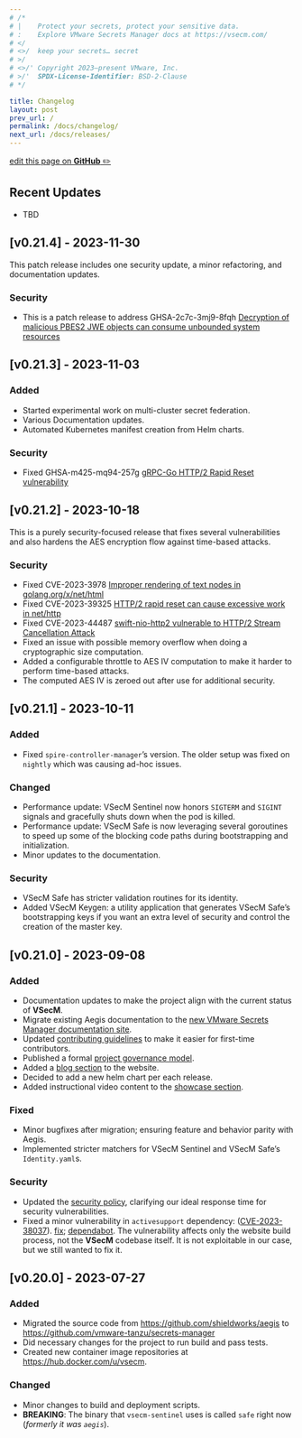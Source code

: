 ```yaml
---
# /*
# |    Protect your secrets, protect your sensitive data.
# :    Explore VMware Secrets Manager docs at https://vsecm.com/
# </
# <>/  keep your secrets… secret
# >/
# <>/' Copyright 2023–present VMware, Inc.
# >/'  SPDX-License-Identifier: BSD-2-Clause
# */

title: Changelog
layout: post
prev_url: /
permalink: /docs/changelog/
next_url: /docs/releases/
---
```


<p class="github-button"
><a href="https://github.com/vmware-tanzu/secrets-manager/blob/main/docs/_pages/0260-changelog.md"
>edit this page on <strong>GitHub</strong> ✏️</a></p>

## Recent Updates

* TBD

## [v0.21.4] - 2023-11-30

This patch release includes one security update, a minor refactoring, and 
documentation updates.

### Security

* This is a patch release to address GHSA-2c7c-3mj9-8fqh [Decryption of malicious 
  PBES2 JWE objects can consume unbounded system resources](https://github.com/vmware-tanzu/secrets-manager/security/dependabot/8)

## [v0.21.3] - 2023-11-03

### Added

* Started experimental work on multi-cluster secret federation.
* Various Documentation updates.
* Automated Kubernetes manifest creation from Helm charts.

### Security 

* Fixed GHSA-m425-mq94-257g [gRPC-Go HTTP/2 Rapid Reset vulnerability](https://github.com/vmware-tanzu/secrets-manager/security/dependabot/7) 

## [v0.21.2] - 2023-10-18

This is a purely security-focused release that fixes several vulnerabilities and 
also hardens the AES encryption flow against time-based attacks.

### Security

* Fixed CVE-2023-3978 [Improper rendering of text nodes in golang.org/x/net/html](https://github.com/vmware-tanzu/secrets-manager/security/dependabot/4)
* Fixed CVE-2023-39325 [HTTP/2 rapid reset can cause excessive work in net/http](https://github.com/vmware-tanzu/secrets-manager/security/dependabot/5)
* Fixed CVE-2023-44487 [swift-nio-http2 vulnerable to HTTP/2 Stream Cancellation Attack](https://github.com/vmware-tanzu/secrets-manager/security/dependabot/6)
* Fixed an issue with possible memory overflow when doing a cryptographic size
  computation.
* Added a configurable throttle to AES IV computation to make it harder to
  perform time-based attacks.
* The computed AES IV is zeroed out after use for additional security.

## [v0.21.1] - 2023-10-11

### Added

* Fixed `spire-controller-manager`’s version. The older setup was fixed on
  `nightly` which was causing ad-hoc issues.

### Changed

* Performance update: VSecM Sentinel now honors `SIGTERM` and `SIGINT` signals 
  and gracefully shuts down when the pod is killed.
* Performance update: VSecM Safe is now leveraging several goroutines to speed 
  up some of the blocking code paths during bootstrapping and initialization.
* Minor updates to the documentation.

### Security

* VSecM Safe has stricter validation routines for its identity.
* Added VSecM Keygen: a utility application that generates VSecM Safe’s
  bootstrapping keys if you want an extra level of security and control the
  creation of the master key.

## [v0.21.0] - 2023-09-08

### Added

* Documentation updates to make the project align with the current status of
  **VSecM**.
* Migrate existing Aegis documentation to the [new VMware Secrets Manager
  documentation site](https://vsecm.com).
* Updated [contributing guidelines](https://vsecm.com/docs/contributing) to make it easier for first-time 
  contributors.
* Published a formal [project governance model](https://vsecm.com/docs/governance/).
* Added a [blog section](https://vsecm.com/docs/blog/) to the website.
* Decided to add a new helm chart per each release.
* Added instructional video content to the [showcase section](https://vsecm.com/docs/showcase/).

### Fixed

* Minor bugfixes after migration; ensuring feature and behavior parity with
  Aegis.
* Implemented stricter matchers for VSecM Sentinel and VSecM Safe’s 
  `Identity.yaml`s.

### Security

* Updated the [security policy](https://vsecm.com/docs/security/), clarifying 
  our ideal response time for security vulnerabilities.
* Fixed a minor vulnerability in `activesupport` dependency:
  ([CVE-2023-38037](https://access.redhat.com/security/cve/cve-2023-38037)). 
  [fix](https://github.com/vmware-tanzu/secrets-manager/pull/215);
  [dependabot](https://github.com/vmware-tanzu/secrets-manager/security/dependabot/2). 
  The vulnerability affects only the website build process, not the **VSecM** 
  codebase itself. It is not exploitable in our case, but we still wanted to 
  fix it.

## [v0.20.0] - 2023-07-27

### Added

* Migrated the source code from <https://github.com/shieldworks/aegis> to
  <https://github.com/vmware-tanzu/secrets-manager>
* Did necessary changes for the project to run build and pass tests.
* Created new container image repositories at <https://hub.docker.com/u/vsecm>.

### Changed

* Minor changes to build and deployment scripts.
* **BREAKING**: The binary that `vsecm-sentinel` uses is called `safe` right 
  now (*formerly it was `aegis`*).


<!--
Added
Fixed
Changed
Deprecated
Removed
Security
-->